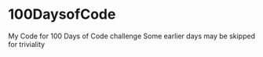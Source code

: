 # 100DaysofCode
My Code for 100 Days of Code challenge
Some earlier days may be skipped for triviality
